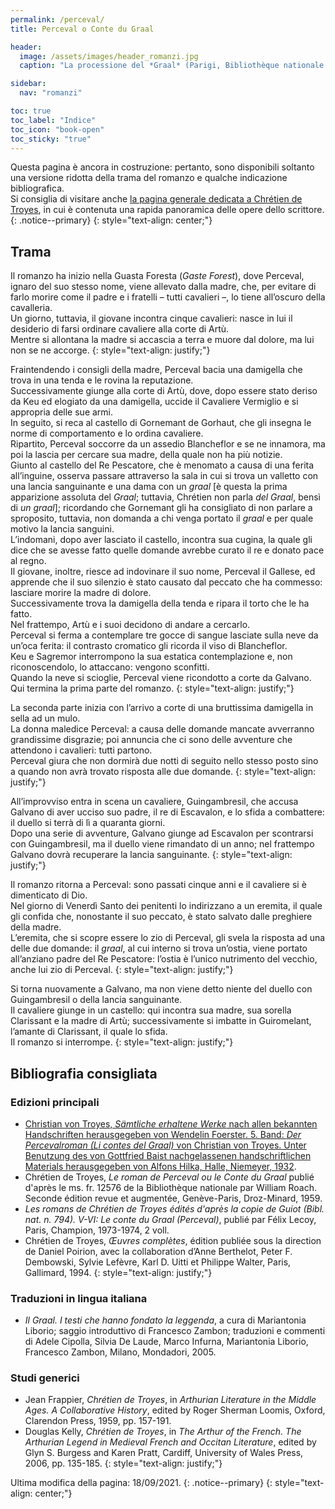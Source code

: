 ```yaml
---
permalink: /perceval/
title: Perceval o Conte du Graal

header:
  image: /assets/images/header_romanzi.jpg
  caption: "La processione del *Graal* (Parigi, Bibliothèque nationale de France, fr. 12577, f. 74v)"

sidebar:
  nav: "romanzi"

toc: true
toc_label: "Indice"
toc_icon: "book-open"
toc_sticky: "true"
---
```


Questa pagina è ancora in costruzione: pertanto, sono disponibili soltanto una versione ridotta della trama del romanzo e qualche indicazione bibliografica. <br />
Si consiglia di visitare anche [la pagina generale dedicata a Chrétien de Troyes](/chretien/), in cui è contenuta una rapida panoramica delle opere dello scrittore.
{: .notice--primary}
{: style="text-align: center;"}


## Trama 

Il romanzo ha inizio nella Guasta Foresta (*Gaste Forest*), dove Perceval, ignaro
del suo stesso nome, viene allevato dalla madre, che, per evitare di farlo morire
come il padre e i fratelli – tutti cavalieri –, lo tiene all’oscuro della cavalleria. <br />
Un giorno, tuttavia, il giovane incontra cinque cavalieri: nasce in lui il desiderio di
farsi ordinare cavaliere alla corte di Artù. <br />
Mentre si allontana la madre si accascia
a terra e muore dal dolore, ma lui non se ne accorge.
{: style="text-align: justify;"}

Fraintendendo i consigli della madre, Perceval bacia una damigella che trova
in una tenda e le rovina la reputazione. <br />
Successivamente giunge alla corte di Artù,
dove, dopo essere stato deriso da Keu ed elogiato da una damigella, uccide il
Cavaliere Vermiglio e si appropria delle sue armi. <br />
In seguito, si reca al castello di
Gornemant de Gorhaut, che gli insegna le norme di comportamento e lo ordina
cavaliere. <br />
Ripartito, Perceval soccorre da un assedio Blancheflor e se ne
innamora, ma poi la lascia per cercare sua madre, della quale non ha più notizie. <br />
Giunto al castello del Re Pescatore, che è menomato a causa di una ferita
all’inguine, osserva passare attraverso la sala in cui si trova un valletto con una
lancia sanguinante e una dama con un *graal* [è questa la prima apparizione assoluta del *Graal*; tuttavia, Chrétien non parla *del Graal*, bensì di *un 
graal*]; ricordando che Gornemant gli ha
consigliato di non parlare a sproposito, tuttavia, non domanda a chi venga portato
il *graal* e per quale motivo la lancia sanguini. <br />
L’indomani, dopo aver lasciato il
castello, incontra sua cugina, la quale gli dice che se avesse fatto quelle domande
avrebbe curato il re e donato pace al regno. <br />
Il giovane, inoltre, riesce ad
indovinare il suo nome, Perceval il Gallese, ed apprende che il suo silenzio è stato
causato dal peccato che ha commesso: lasciare morire la madre di dolore. <br />
Successivamente trova la damigella della tenda e ripara il torto che le ha fatto. <br />
Nel frattempo, Artù e i suoi decidono di andare a cercarlo. <br />
Perceval si ferma a
contemplare tre gocce di sangue lasciate sulla neve da un’oca ferita: il contrasto
cromatico gli ricorda il viso di Blancheflor. <br />
Keu e Sagremor interrompono la sua
estatica contemplazione e, non riconoscendolo, lo attaccano: vengono sconfitti. <br />
Quando la neve si scioglie, Perceval viene ricondotto a corte da Galvano. <br />
Qui termina la prima parte del romanzo.
{: style="text-align: justify;"}

La seconda parte inizia con l’arrivo a corte di una bruttissima damigella in sella
ad un mulo. <br />
La donna maledice Perceval: a causa delle domande mancate
avverranno grandissime disgrazie; poi annuncia che ci sono delle avventure che
attendono i cavalieri: tutti partono. <br />
Perceval giura che non dormirà due notti di
seguito nello stesso posto sino a quando non avrà trovato risposta alle due
domande.
{: style="text-align: justify;"}

All’improvviso entra in scena un cavaliere, Guingambresil, che accusa
Galvano di aver ucciso suo padre, il re di Escavalon, e lo sfida a combattere: il
duello si terrà di lì a quaranta giorni. <br />
Dopo una serie di avventure, Galvano giunge
ad Escavalon per scontrarsi con Guingambresil, ma il duello viene rimandato di
un anno; nel frattempo Galvano dovrà recuperare la lancia sanguinante.
{: style="text-align: justify;"}

Il romanzo ritorna a Perceval: sono passati cinque anni e il cavaliere si è
dimenticato di Dio. <br />
Nel giorno di Venerdì Santo dei penitenti lo indirizzano a un
eremita, il quale gli confida che, nonostante il suo peccato, è stato salvato dalle
preghiere della madre. <br />
L’eremita, che si scopre essere lo zio di Perceval, gli svela
la risposta ad una delle due domande: il *graal*, al cui interno si trova un’ostia,
viene portato all’anziano padre del Re Pescatore: l’ostia è l’unico nutrimento del
vecchio, anche lui zio di Perceval.
{: style="text-align: justify;"}

Si torna nuovamente a Galvano, ma non viene detto niente del duello con
Guingambresil o della lancia sanguinante. <br />
Il cavaliere giunge in un castello: qui
incontra sua madre, sua sorella Clarissant e la madre di Artù; successivamente si
imbatte in Guiromelant, l’amante di Clarissant, il quale lo sfida. <br />
Il romanzo si interrompe.
{: style="text-align: justify;"}

## Bibliografia consigliata

### Edizioni principali

- [Christian von Troyes, *Sämtliche erhaltene Werke* nach allen bekannten
Handschriften herausgegeben von Wendelin Foerster. 5. Band: *Der Percevalroman (Li contes del
Graal)* von Christian von Troyes. Unter Benutzung des von Gottfried Baist nachgelassenen
handschriftlichen Materials herausgegeben von Alfons Hilka, Halle, Niemeyer, 1932](https://archive.org/details/smtlichewerken05chr "Leggi l'edizione su Internet Archive").
- Chrétien de Troyes, *Le roman de Perceval ou le Conte du Graal* publié d'après le ms. fr. 12576 de la
Bibliothèque nationale par William Roach. Seconde édition revue et augmentée, Genève-Paris,
Droz-Minard, 1959.
- *Les romans de Chrétien de Troyes édités d'après la copie de Guiot (Bibl. nat.
n. 794). V-VI: Le conte du Graal (Perceval)*, publié par Félix Lecoy, Paris, Champion, 1973-1974,
2 voll.
- Chrétien de Troyes, *Œuvres complètes*, édition publiée sous la direction de Daniel
Poirion, avec la collaboration d’Anne Berthelot, Peter F. Dembowski, Sylvie Lefèvre,
Karl D. Uitti et Philippe Walter, Paris, Gallimard, 1994.
{: style="text-align: justify;"}

### Traduzioni in lingua italiana
- ﻿*Il Graal. I testi che hanno fondato la leggenda*, a cura di Mariantonia Liborio; saggio introduttivo di Francesco Zambon; traduzioni e commenti di Adele 
Cipolla, Silvia De Laude, Marco Infurna, Mariantonia Liborio, Francesco Zambon, Milano, Mondadori, 2005.


### Studi generici

- Jean Frappier, *Chrétien de Troyes*, in *Arthurian Literature in the Middle Ages. A Collaborative History*, edited by Roger Sherman Loomis, 
Oxford, Clarendon Press, 1959, pp. 157-191.
- Douglas Kelly, *Chrétien de Troyes*, in *The Arthur of the French. The Arthurian
Legend in Medieval French and Occitan Literature*, edited by Glyn S. Burgess and
Karen Pratt, Cardiff, University of Wales Press, 2006, pp. 135-185.
{: style="text-align: justify;"}

Ultima modifica della pagina: 18/09/2021.
{: .notice--primary}
{: style="text-align: center;"}
